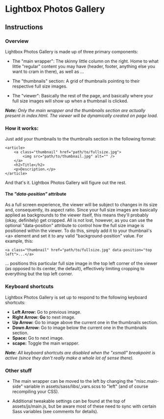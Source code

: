 # Lightbox Photos Gallery

## Instructions

### Overview

Lightbox Photos Gallery is made up of three primary components:

- The "main wrapper": The skinny little column on the right. Home to what little
		  "regular" content you may have (header, footer, anything else you want to cram
		  in there), as well as ...

- The "thumbnails" section: A grid of thumbnails pointing to their respective
		  full size images.

- The "viewer": Basically the rest of the page, and basically where your full size
		  images will show up when a thumbnail is clicked.

___Note:__ Only the main wrapper and the thumbnails section are actually present in index.html. The viewer will be dynamically created on page load._

### How it works:

Just add your thumbnails to the thumbnails section in the following format:
```
<article>
	<a class="thumbnail" href="path/to/fullsize.jpg">
		<img src="path/to/thumbnail.jpg" alt="" />
	</a>
	<h2>Title</h2>
	<p>Description.</p>
</article>
```
And that's it. Lightbox Photos Gallery will figure out the rest.

#### The _"data-position"_ attribute

As a full screen experience, the viewer will be subject to changes in its size and, consequently, its aspect ratio. Since your full size images are basically applied as backgrounds to the viewer itself, this means they'll probably (okay, definitely) get cropped. All is not lost, however, as you can use the optional "data-position" attribute to control how the full size image is positioned within the viewer. To do this, simply add it to your thumbnail's \<a> element and set it to any valid "background-position" value. For example, this:
```
<a class="thumbnail" href="path/to/fullsize.jpg" data-position="top left">...</a>
```
... positions this particular full size image in the top left corner of the viewer (as opposed to its center, the default), effectively limiting cropping to everything but the top left corner.

### Keyboard shortcuts

Lightbox Photos Gallery is set up to respond to the following keyboard shortcuts:

- __Left Arrow:__ Go to previous image.
- __Right Arrow: Go__ to next image.
- __Up Arrow:__ Go to image above the current one in the thumbnails section.
- __Down Arrow:__ Go to image below the current one in the thumbnails section.
- __Space:__ Go to next image.
- __scape:__ Toggle the main wrapper.

___Note:__ All keyboard shortcuts are disabled when the "xsmall" breakpoint is active (since they don't really make a whole lot of sense there)._

### Other stuff

- The main wrapper can be moved to the left by changing the "misc.main-side" variable in assets/sass/libs/_vars.scss to "left" (and of course recompiling your CSS).

- Additional tweakable settings can be found at the top of assets/js/main.js, but be aware most of these need to sync with certain Sass variables (see comments for details).